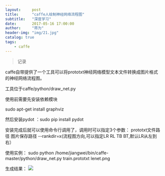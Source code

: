 ```yaml
---
layout:     post
title:      "caffe人绘制神经网络流程图"
subtitle:   "深度学习"
date:       2017-05-16 17:00:00
author:     "蒋为"
header-img: "img/21.jpg"
catalog: true
tags:
    - caffe
---
```

>记录

caffe自带提供了一个工具可以将prototxt神经网络模型文本文件转换成图片格式的神经网络流程图。

工具位于caffe/python/draw_net.py

使用前需要先安装依赖模块

sudo apt-get install graphviz

然后安装pydot ：sudo  pip install pydot

安装完成后就可以使用命令行调用了，调用时可以指定3个参数： prototxt文件路径   图片保存路径   --rankdir=x(流程图方向,可以指定LR  RL  TB  BT,默认LR从左到右）

使用实例：
sudo python /home/jiangwei/bin/caffe-master/python/draw_net.py train.prototxt lenet.png

生成结果：
<img src="/articleImg/lenet.png">

